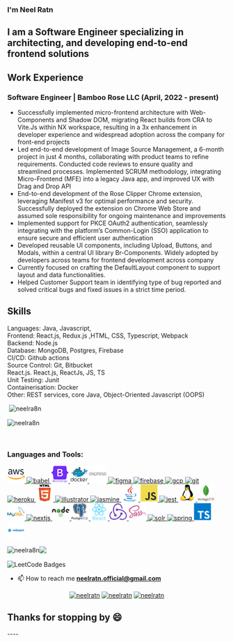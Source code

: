 <!-- ### Hi there 👋
-->
<!--
**neelra8n/neelra8n** is a ✨ _special_ ✨ repository because its `README.md` (this file) appears on your GitHub profile.-->
<h3 align="left">I'm Neel Ratn</h3>
<h2>I am a Software Engineer specializing in architecting, and developing end-to-end frontend solutions</h2>
<p>
  <h2>Work Experience</h2>
  <h3>Software Engineer | Bamboo Rose LLC  (April, 2022 - present) </h3>
  <ul>
    <li>
      Successfully implemented micro-frontend architecture with Web-Components and Shadow DOM, migrating React builds from CRA to Vite.Js within NX workspace, resulting in a 3x enhancement in
  developer experience and widespread adoption across the company for front-end projects
    </li>
    <li>
      Led end-to-end development of Image Source Management, a 6-month project in just 4 months, collaborating with product teams to refine requirements. Conducted code reviews to ensure quality and streamlined
  processes. Implemented SCRUM methodology, integrating Micro-Frontend (MFE) into a legacy Java app, and improved UX with Drag and Drop API
    </li>
    <li>
      End-to-end development of the Rose Clipper Chrome extension, leveraging Manifest v3 for optimal performance and security. Successfully deployed the extension on Chrome Web Store and assumed sole responsibility for ongoing maintenance and improvements
    </li>
    <li>
      Implemented support for PKCE OAuth2 authentication, seamlessly integrating with the platform’s Common-Login (SSO) application to ensure secure and efficient user authentication
    </li>
    <li>
      Developed reusable UI components, including Upload, Buttons, and Modals, within a central UI library Br-Components. Widely adopted by developers across teams for frontend development across company
    </li>
    <li>
      Currently focused on crafting the DefaultLayout component to support layout and data functionalities.    
    </li>
    <li>
      Helped Customer Support team in identifying type of bug reported and solved critical bugs and fixed issues in a strict time period.
    </li>
  </ul>
</p>
<p>
  <h2>Skills</h2>
    <p align="left">
      Languages: Java, Javascript, <br />
      Frontend: React.js, Redux.js ,HTML, CSS, Typescript, Webpack <br />
      Backend: Node.js<br />
      Database:  MongoDB, Postgres, Firebase <br />
      CI/CD: Github actions <br />
      Source Control: Git, Bitbucket <br />
      React.js. React.js, ReactJs, JS, TS <br />
      Unit Testing: Junit <br />
      Containerisation: Docker <br />
      Other: REST services, core Java, Object-Oriented Javascript (OOPS) <br />
    </p>
</p>

<p>&nbsp;<img align="center" src="https://github-readme-stats.vercel.app/api?username=neelra8n&show_icons=true&locale=en" alt="neelra8n" /></p>
<p><img align="center" src="https://github-readme-streak-stats.herokuapp.com/?user=neelra8n&" alt="neelra8n" /></p>
<br />

<h3 align="left">Languages and Tools:</h3>
<p align="left"> <a href="https://aws.amazon.com" target="_blank" rel="noreferrer"> <img src="https://raw.githubusercontent.com/devicons/devicon/master/icons/amazonwebservices/amazonwebservices-original-wordmark.svg" alt="aws" width="40" height="40"/> </a> <a href="https://babeljs.io/" target="_blank" rel="noreferrer"> <img src="https://www.vectorlogo.zone/logos/babeljs/babeljs-icon.svg" alt="babel" width="40" height="40"/> </a> <a href="https://getbootstrap.com" target="_blank" rel="noreferrer"> <img src="https://raw.githubusercontent.com/devicons/devicon/master/icons/bootstrap/bootstrap-plain-wordmark.svg" alt="bootstrap" width="40" height="40"/> </a> <a href="https://www.docker.com/" target="_blank" rel="noreferrer"> <img src="https://raw.githubusercontent.com/devicons/devicon/master/icons/docker/docker-original-wordmark.svg" alt="docker" width="40" height="40"/> </a> <a href="https://expressjs.com" target="_blank" rel="noreferrer"> <img src="https://raw.githubusercontent.com/devicons/devicon/master/icons/express/express-original-wordmark.svg" alt="express" width="40" height="40"/> </a> <a href="https://www.figma.com/" target="_blank" rel="noreferrer"> <img src="https://www.vectorlogo.zone/logos/figma/figma-icon.svg" alt="figma" width="40" height="40"/> </a> <a href="https://firebase.google.com/" target="_blank" rel="noreferrer"> <img src="https://www.vectorlogo.zone/logos/firebase/firebase-icon.svg" alt="firebase" width="40" height="40"/> </a> <a href="https://cloud.google.com" target="_blank" rel="noreferrer"> <img src="https://www.vectorlogo.zone/logos/google_cloud/google_cloud-icon.svg" alt="gcp" width="40" height="40"/> </a> <a href="https://git-scm.com/" target="_blank" rel="noreferrer"> <img src="https://www.vectorlogo.zone/logos/git-scm/git-scm-icon.svg" alt="git" width="40" height="40"/> </a> <a href="https://heroku.com" target="_blank" rel="noreferrer"> <img src="https://www.vectorlogo.zone/logos/heroku/heroku-icon.svg" alt="heroku" width="40" height="40"/> </a> <a href="https://www.w3.org/html/" target="_blank" rel="noreferrer"> <img src="https://raw.githubusercontent.com/devicons/devicon/master/icons/html5/html5-original-wordmark.svg" alt="html5" width="40" height="40"/> </a> <a href="https://www.adobe.com/in/products/illustrator.html" target="_blank" rel="noreferrer"> <img src="https://www.vectorlogo.zone/logos/adobe_illustrator/adobe_illustrator-icon.svg" alt="illustrator" width="40" height="40"/> </a> <a href="https://jasmine.github.io/" target="_blank" rel="noreferrer"> <img src="https://www.vectorlogo.zone/logos/jasmine/jasmine-icon.svg" alt="jasmine" width="40" height="40"/> </a> <a href="https://www.java.com" target="_blank" rel="noreferrer"> <img src="https://raw.githubusercontent.com/devicons/devicon/master/icons/java/java-original.svg" alt="java" width="40" height="40"/> </a> <a href="https://developer.mozilla.org/en-US/docs/Web/JavaScript" target="_blank" rel="noreferrer"> <img src="https://raw.githubusercontent.com/devicons/devicon/master/icons/javascript/javascript-original.svg" alt="javascript" width="40" height="40"/> </a> <a href="https://jestjs.io" target="_blank" rel="noreferrer"> <img src="https://www.vectorlogo.zone/logos/jestjsio/jestjsio-icon.svg" alt="jest" width="40" height="40"/> </a> <a href="https://www.linux.org/" target="_blank" rel="noreferrer"> <img src="https://raw.githubusercontent.com/devicons/devicon/master/icons/linux/linux-original.svg" alt="linux" width="40" height="40"/> </a> <a href="https://www.mongodb.com/" target="_blank" rel="noreferrer"> <img src="https://raw.githubusercontent.com/devicons/devicon/master/icons/mongodb/mongodb-original-wordmark.svg" alt="mongodb" width="40" height="40"/> </a> <a href="https://www.mysql.com/" target="_blank" rel="noreferrer"> <img src="https://raw.githubusercontent.com/devicons/devicon/master/icons/mysql/mysql-original-wordmark.svg" alt="mysql" width="40" height="40"/> </a> <a href="https://nextjs.org/" target="_blank" rel="noreferrer"> <img src="https://cdn.worldvectorlogo.com/logos/nextjs-2.svg" alt="nextjs" width="40" height="40"/> </a> <a href="https://nodejs.org" target="_blank" rel="noreferrer"> <img src="https://raw.githubusercontent.com/devicons/devicon/master/icons/nodejs/nodejs-original-wordmark.svg" alt="nodejs" width="40" height="40"/> </a> <a href="https://www.postgresql.org" target="_blank" rel="noreferrer"> <img src="https://raw.githubusercontent.com/devicons/devicon/master/icons/postgresql/postgresql-original-wordmark.svg" alt="postgresql" width="40" height="40"/> </a> <a href="https://reactjs.org/" target="_blank" rel="noreferrer"> <img src="https://raw.githubusercontent.com/devicons/devicon/master/icons/react/react-original-wordmark.svg" alt="react" width="40" height="40"/> </a> <a href="https://redux.js.org" target="_blank" rel="noreferrer"> <img src="https://raw.githubusercontent.com/devicons/devicon/master/icons/redux/redux-original.svg" alt="redux" width="40" height="40"/> </a> <a href="https://sass-lang.com" target="_blank" rel="noreferrer"> <img src="https://raw.githubusercontent.com/devicons/devicon/master/icons/sass/sass-original.svg" alt="sass" width="40" height="40"/> </a> <a href="https://lucene.apache.org/solr/" target="_blank" rel="noreferrer"> <img src="https://www.vectorlogo.zone/logos/apache_solr/apache_solr-icon.svg" alt="solr" width="40" height="40"/> </a> <a href="https://spring.io/" target="_blank" rel="noreferrer"> <img src="https://www.vectorlogo.zone/logos/springio/springio-icon.svg" alt="spring" width="40" height="40"/> </a> <a href="https://www.typescriptlang.org/" target="_blank" rel="noreferrer"> <img src="https://raw.githubusercontent.com/devicons/devicon/master/icons/typescript/typescript-original.svg" alt="typescript" width="40" height="40"/> </a> <a href="https://webpack.js.org" target="_blank" rel="noreferrer"> <img src="https://raw.githubusercontent.com/devicons/devicon/d00d0969292a6569d45b06d3f350f463a0107b0d/icons/webpack/webpack-original-wordmark.svg" alt="webpack" width="40" height="40"/> </a> </p>


<p><img align="left" src="https://github-readme-stats.vercel.app/api/top-langs?username=neelra8n&show_icons=true&locale=en&layout=compact" alt="neelra8n" /></p>


![](https://leetcard.jacoblin.cool/neelratn)

![LeetCode Badges](https://leetcode-badge-showcase.vercel.app/api?username=neelratn&theme=dark&filter=comp)

- 📫 How to reach me **neelratn.official@gmail.com**
<p align="center">
<a href="https://www.linkedin.com/in/neel-ratn-353b60169/" target="blank"><img align="center" src="https://cdn.jsdelivr.net/npm/simple-icons@3.0.1/icons/linkedin.svg" alt="neelratn" height="30" width="30" fill="white" /></a>
<a href="https://fb.com/neelratn100" target="blank"><img align="center" src="https://cdn.jsdelivr.net/npm/simple-icons@3.0.1/icons/facebook.svg" alt="neelratn" height="30" width="30" /></a>
<a href="https://instagram.com/indianghumakkad" target="blank"><img align="center" src="https://cdn.jsdelivr.net/npm/simple-icons@3.0.1/icons/instagram.svg" alt="neelratn" height="30" width="30" /></a>
</p>

<h2>Thanks for stopping by 😄</h2>
----
